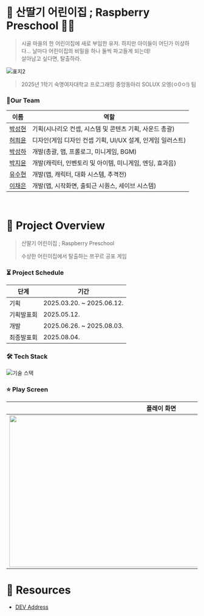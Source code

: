 # 🍓 산딸기 어린이집 ; Raspberry Preschool 👧🏻
> 시골 마을의 한 어린이집에 새로 부임한 유저. 하지만 아이들이 어딘가 이상하다... 날마다 어린이집의 비밀을 하나 둘씩 파고들게 되는데! <br>
> 살아남고 싶다면, 탈출하라.

![표지2](https://github.com/user-attachments/assets/58ce0242-a621-4eca-8f8e-b9e5facb1fe0)
> 2025년 1학기 숙명여자대학교 프로그래밍 중앙동아리 SOLUX 오엥(ㅇ0ㅇ!) 팀

### 🤗Our Team
|    이름           | 역할         |
|----------------|------------------------|
| <a href="https://github.com/qkrtjdgusl">박성현</a>| 기획(시나리오 컨셉, 시스템 및 콘텐츠 기획, 사운드 총괄) |
| <a href="https://github.com/hiyunD">허희윤</a>| 디자인(게임 디자인 컨셉 기획, UI/UX 설계, 인게임 일러스트) |
| <a href="https://github.com/three-co1ors">박성하</a> | 개발(총괄, 맵, 프롤로그, 미니게임, BGM) |
| <a href="https://github.com/eisyxx">박지윤</a> | 개발(캐릭터, 인벤토리 및 아이템, 미니게임, 엔딩, 효과음) |
| <a href="https://github.com/sssuhha">유수현</a>  | 개발(맵, 캐릭터, 대화 시스템, 추격전) |
| <a href="https://github.com/leece03">이채은</a> | 개발(맵, 시작화면, 출퇴근 시퀀스, 세이브 시스템) |

<br>

# 📜 Project Overview
> 산딸기 어린이집 ; Raspberry Preschool
> 
> 수상한 어린이집에서 탈출하는 쯔꾸르 공포 게임

### ⏳ Project Schedule
|    단계           | 기간              |
|----------------|------------------------|
| 기획           | 2025.03.20. ~ 2025.06.12.|
| 기획발표회      | 2025.05.12. |
| 개발           | 2025.06.26. ~ 2025.08.03.|
| 최종발표회      | 2025.08.04.|

### 🛠️ Tech Stack
![기술 스택](https://github.com/user-attachments/assets/83c652f0-229c-4132-81c0-9ffaa0c9dd9e)

### ⭐ Play Screen
|    플레이 화면      | 
|----------------|
|<img src="https://github.com/user-attachments/assets/897ec121-b2a0-4f97-aec1-21271e1a36af" width="800" height="400">|


# 🔗 Resources
- [DEV Address](https://github.com/OhEng-solux/developer)

